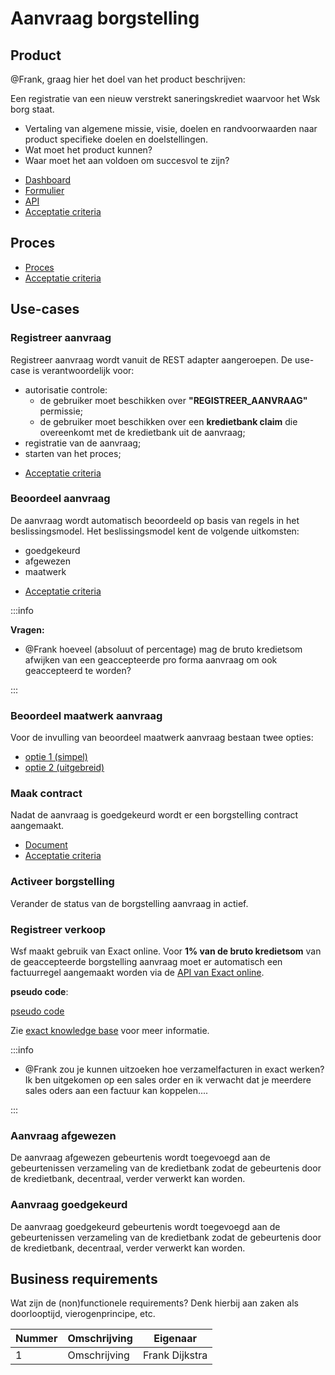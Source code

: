 # Aanvraag borgstelling

## Product

@Frank, graag hier het doel van het product beschrijven:

Een registratie van een nieuw verstrekt saneringskrediet waarvoor het Wsk borg staat. 

* Vertaling van algemene missie, visie, doelen en randvoorwaarden naar product specifieke doelen en doelstellingen.
* Wat moet het product kunnen?
* Waar moet het aan voldoen om succesvol te zijn?

<!-- einde van de lijst -->

* [Dashboard](product.dashboard.yml)
* [Formulier](product.user-task.yml)
* [API](product.openapi.yml)
* [Acceptatie criteria](product.feature)

## Proces

* [Proces](proces.bpmn)
* [Acceptatie criteria](proces.feature)

## Use-cases

### Registreer aanvraag

Registreer aanvraag wordt vanuit de REST adapter aangeroepen. De use-case is verantwoordelijk voor:

* autorisatie controle:
    * de gebruiker moet beschikken over **"REGISTREER_AANVRAAG"** permissie;
    * de gebruiker moet beschikken over een **kredietbank claim** die overeenkomt met de kredietbank uit de aanvraag;
* registratie van de aanvraag;
* starten van het proces;

<!-- einde -->

* [Acceptatie criteria](registreer-aanvraag-use-case.feature)

### Beoordeel aanvraag

De aanvraag wordt automatisch beoordeeld op basis van regels in het beslissingsmodel. Het beslissingsmodel kent de volgende uitkomsten:

* goedgekeurd
* afgewezen
* maatwerk

<!-- einde -->

* [Acceptatie criteria](beoordeel-aanvraag.feature)

:::info

**Vragen:**

* @Frank hoeveel (absoluut of percentage) mag de bruto kredietsom afwijken van een geaccepteerde pro forma aanvraag om ook geaccepteerd te worden?

:::

### Beoordeel maatwerk aanvraag

Voor de invulling van beoordeel maatwerk aanvraag bestaan twee opties:

* [optie 1 (simpel)](beoordeel-maatwerk-aanvraag-simpel/index.md)
* [optie 2 (uitgebreid)](beoordeel-maatwerk-aanvraag-uitgebreid/index.md)

### Maak contract

Nadat de aanvraag is goedgekeurd wordt er een borgstelling contract aangemaakt.

* [Document](contract.message.md)
* [Acceptatie criteria](maak-contract.feature)

### Activeer borgstelling

Verander de status van de borgstelling aanvraag in actief.

### Registreer verkoop

Wsf maakt gebruik van Exact online. Voor **1% van de bruto kredietsom** van de geaccepteerde borgstelling aanvraag moet er automatisch een factuurregel aangemaakt worden via de [API van Exact online](https://start.exactonline.nl/docs/HlpRestAPIResourcesDetails.aspx?name=SalesInvoiceSalesInvoiceLines).

**pseudo code**:

[pseudo code](RegistreerBorgstellingVerkoopUseCase.java)


Zie [exact knowledge base](https://support.exactonline.com/community/s/knowledge-base#All-All-DNO-Content-restapibusinessexamplesalesorder) voor meer informatie.

:::info

* @Frank zou je kunnen uitzoeken hoe verzamelfacturen in exact werken? Ik ben uitgekomen op een sales order en ik verwacht dat je meerdere sales oders aan een factuur kan koppelen....

:::

### Aanvraag afgewezen

De aanvraag afgewezen gebeurtenis wordt toegevoegd aan de gebeurtenissen verzameling van de kredietbank zodat de gebeurtenis door de kredietbank, decentraal, verder verwerkt kan worden.

### Aanvraag goedgekeurd

De aanvraag goedgekeurd gebeurtenis wordt toegevoegd aan de gebeurtenissen verzameling van de kredietbank zodat de gebeurtenis door de kredietbank, decentraal, verder verwerkt kan worden.

## Business requirements

Wat zijn de (non)functionele requirements? Denk hierbij aan zaken als doorlooptijd, vierogenprincipe, etc.

| Nummer | Omschrijving                         | Eigenaar                  |
| -------| ------------------------------------ | ------------------------- |
| 1      | Omschrijving                         | Frank Dijkstra            |
